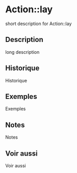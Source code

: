 # Action::lay

<div class="short-description">
<span class="fixme template">short description for Action::lay</span>
</div>
<!--
<div class="applicability">
Obsolète depuis #.#.#
</div>
-->

## Description

<span class="fixme template">long description</span>

## Historique

<span class="fixme template">Historique</span>

## Exemples

<span class="fixme template">Exemples</span>

## Notes

<span class="fixme template">Notes</span>

## Voir aussi

<span class="fixme template">Voir aussi</span>
